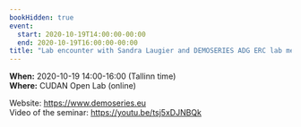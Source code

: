 ```yaml
---
bookHidden: true
event:
  start: 2020-10-19T14:00:00-00:00
  end: 2020-10-19T16:00:00-00:00
title: "Lab encounter with Sandra Laugier and DEMOSERIES ADG ERC lab members"
---
```


**When:** 2020-10-19 14:00-16:00 (Tallinn time)  
**Where:** CUDAN Open Lab (online)  
 
Website: <https://www.demoseries.eu>   
Video of the seminar: https://youtu.be/tsj5xDJNBQk
